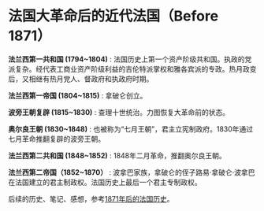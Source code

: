 # 法国大革命后的近代法国（Before 1871）

**法兰西第一共和国 (1794~1804)**
:   法国历史上第一个资产阶级共和国。执政的党派复杂。经代表工商业资产阶级利益的吉伦特派掌权和雅各宾派的专政。热月政变后，又相继有热月党人、督政府和执政府时期。

**法兰西第一帝国 (1804~1815)**
:    拿破仑创立。

**波旁王朝复辟 (1815~1830)**
:   查理十世统治。力图恢复大革命前的状态。

**奥尔良王朝 (1830~1848)**
:   也被称为“七月王朝”，君主立宪制政府。1830年通过七月革命推翻复辟的波旁王朝。

**法兰西第二共和国 (1848~1852)**
:   1848年二月革命，推翻奥尔良王朝。

**法兰西第二帝国（1852~1870）**
:   波拿巴家族，拿破仑的侄子路易·拿破仑·波拿巴在法国建立的君主制政权。法国历史上最后一个君主专制政权。

后续的历史、笔记、感想，参考[1871年后的法国历史](./France.md)。